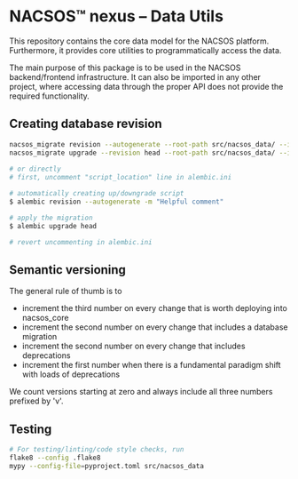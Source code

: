 # NACSOS™ nexus – Data Utils
This repository contains the core data model for the NACSOS platform.
Furthermore, it provides core utilities to programmatically access the data.

The main purpose of this package is to be used in the NACSOS backend/frontend infrastructure. 
It can also be imported in any other project, where accessing data through the proper API 
does not provide the required functionality.

## Creating database revision
```bash
nacsos_migrate revision --autogenerate --root-path src/nacsos_data/ --ini-file alembic.ini --message "???"
nacsos_migrate upgrade --revision head --root-path src/nacsos_data/ --ini-file alembic.ini
 
# or directly
# first, uncomment "script_location" line in alembic.ini

# automatically creating up/downgrade script
$ alembic revision --autogenerate -m "Helpful comment"

# apply the migration
$ alembic upgrade head

# revert uncommenting in alembic.ini
```

## Semantic versioning
The general rule of thumb is to
  - increment the third number on every change that is worth deploying into nacsos_core
  - increment the second number on every change that includes a database migration
  - increment the second number on every change that includes deprecations
  - increment the first number when there is a fundamental paradigm shift with loads of deprecations

We count versions starting at zero and always include all three numbers prefixed by 'v'.

## Testing

```bash
# For testing/linting/code style checks, run
flake8 --config .flake8
mypy --config-file=pyproject.toml src/nacsos_data 
```